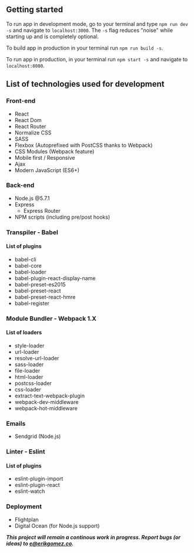 ## Getting started 

To run app in development mode, go to your terminal and type `npm run dev -s` and navigate to `localhost:3000`. 
The `-s` flag reduces "noise" while starting up and is completely optional. 

To build app in production in your terminal run `npm run build -s`.

To run app in production, in your terminal run `npm start -s` and navigate to `localhost:8080`.

## List of technologies used for development

### Front-end
- React
- React Dom
- React Router
- Normalize CSS
- SASS
- Flexbox (Autoprefixed with PostCSS thanks to Webpack)
- CSS Modules (Webpack feature)
- Mobile first / Responsive
- Ajax
- Modern JavaScript (ES6+)

### Back-end
- Node.js @5.7.1
- Express
	- Express Router
- NPM scripts (including pre/post hooks)

### Transpiler - Babel

#### List of plugins
- babel-cli
- babel-core
- babel-loader
- babel-plugin-react-display-name
- babel-preset-es2015
- babel-preset-react
- babel-preset-react-hmre
- babel-register

### Module Bundler - Webpack 1.X

#### List of loaders
- style-loader
- url-loader
- resolve-url-loader
- sass-loader
- file-loader
- html-loader
- postcss-loader
- css-loader
- extract-text-webpack-plugin
- webpack-dev-middleware
- webpack-hot-middleware

### Emails
- Sendgrid (Node.js)

### Linter - Eslint

#### List of plugins
- eslint-plugin-import
- eslint-plugin-react
- eslint-watch

### Deployment
- Flightplan
- Digital Ocean (for Node.js support)

***This project will remain a continous work in progress. Report bugs (or ideas) to e@erikgomez.co.***
